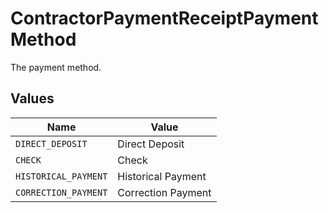 # ContractorPaymentReceiptPaymentMethod

The payment method.


## Values

| Name                 | Value                |
| -------------------- | -------------------- |
| `DIRECT_DEPOSIT`     | Direct Deposit       |
| `CHECK`              | Check                |
| `HISTORICAL_PAYMENT` | Historical Payment   |
| `CORRECTION_PAYMENT` | Correction Payment   |
